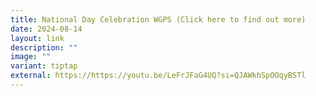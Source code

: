 ```yaml
---
title: National Day Celebration WGPS (Click here to find out more)
date: 2024-08-14
layout: link
description: ""
image: ""
variant: tiptap
external: https://https://youtu.be/LeFrJFaG4UQ?si=QJAWkhSpOOqyBSTl
---
```

